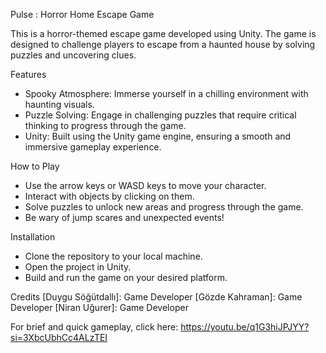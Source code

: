 Pulse : Horror Home Escape Game

This is a horror-themed escape game developed using Unity. The game is designed to challenge players to escape from a haunted house by solving puzzles and uncovering clues.

Features
- Spooky Atmosphere: Immerse yourself in a chilling environment with haunting visuals.
- Puzzle Solving: Engage in challenging puzzles that require critical thinking to progress through the game.
- Unity: Built using the Unity game engine, ensuring a smooth and immersive gameplay experience.

How to Play
- Use the arrow keys or WASD keys to move your character.
- Interact with objects by clicking on them.
- Solve puzzles to unlock new areas and progress through the game.
- Be wary of jump scares and unexpected events!
 
Installation
- Clone the repository to your local machine.
- Open the project in Unity.
- Build and run the game on your desired platform.
  
Credits
[Duygu Söğütdallı]: Game Developer
[Gözde Kahraman]: Game Developer
[Niran Uğurer]: Game Developer

For brief and quick gameplay, click here: https://youtu.be/q1G3hiJPJYY?si=3XbcUbhCc4ALzTEI 
